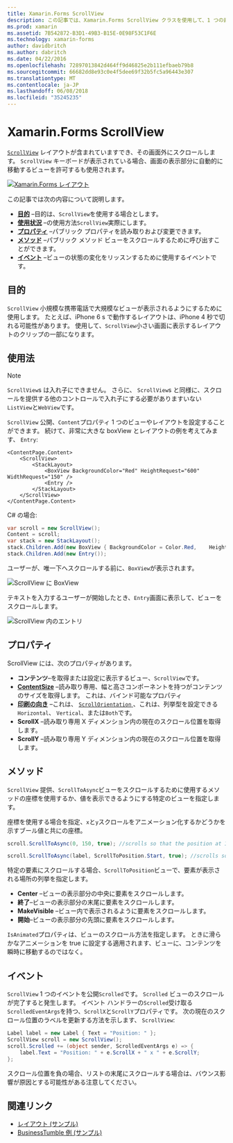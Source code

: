 ```yaml
---
title: Xamarin.Forms ScrollView
description: この記事では、Xamarin.Forms ScrollView クラスを使用して、1 つの画面に一致することはできませんし、キーボードの領域を確保するコンテンツであるレイアウトを表示する方法について説明します。
ms.prod: xamarin
ms.assetid: 7B542872-B3D1-49B3-B15E-0E98F53C1F6E
ms.technology: xamarin-forms
author: davidbritch
ms.author: dabritch
ms.date: 04/22/2016
ms.openlocfilehash: 72897013842d464ff9d46825e2b111efbaeb79b8
ms.sourcegitcommit: 66682dd8e93c0e4f5dee69f32b5fc5a96443e307
ms.translationtype: MT
ms.contentlocale: ja-JP
ms.lasthandoff: 06/08/2018
ms.locfileid: "35245235"
---
```

# <a name="xamarinforms-scrollview"></a>Xamarin.Forms ScrollView

[`ScrollView`](https://developer.xamarin.com/api/type/Xamarin.Forms.ScrollView/) レイアウトが含まれていますでき、その画面外にスクロールします。 `ScrollView` キーボードが表示されている場合、画面の表示部分に自動的に移動するビューを許可するも使用されます。

[![](scroll-view-images/layouts-sml.png "Xamarin.Forms レイアウト")](scroll-view-images/layouts.png#lightbox "Xamarin.Forms レイアウト")

この記事では次の内容について説明します。

- **[目的](#Purpose)** &ndash;目的は、`ScrollView`を使用する場合とします。
- **[使用状況](#Usage)** &ndash;の使用方法`ScrollView`実際にします。
- **[プロパティ](#Properties)** &ndash;パブリック プロパティを読み取りおよび変更できます。
- **[メソッド](#Methods)** &ndash;パブリック メソッド ビューをスクロールするために呼び出すことができます。
- **[イベント](#Events)** &ndash;ビューの状態の変化をリッスンするために使用するイベントです。

## <a name="purpose"></a>目的

`ScrollView` 小規模な携帯電話で大規模なビューが表示されるようにするために使用します。 たとえば、iPhone 6 s で動作するレイアウトは、iPhone 4 秒で切れる可能性があります。 使用して、`ScrollView`小さい画面に表示するレイアウトのクリップの一部になります。

## <a name="usage"></a>使用法

> [!NOTE]
> `ScrollView`s は入れ子にできません。 さらに、 `ScrollView`s と同様に、スクロールを提供する他のコントロールで入れ子にする必要がありますいない`ListView`と`WebView`です。

`ScrollView` 公開、`Content`プロパティ 1 つのビューやレイアウトを設定することができます。 続けて、非常に大きな boxView とレイアウトの例を考えてみます、 `Entry`:

```xaml
<ContentPage.Content>
    <ScrollView>
        <StackLayout>
            <BoxView BackgroundColor="Red" HeightRequest="600" WidthRequest="150" />
            <Entry />
        </StackLayout>
    </ScrollView>
</ContentPage.Content>
```

C# の場合:

```csharp
var scroll = new ScrollView();
Content = scroll;
var stack = new StackLayout();
stack.Children.Add(new BoxView { BackgroundColor = Color.Red,    HeightRequest = 600, WidthRequest = 600 });
stack.Children.Add(new Entry());
```

ユーザーが、唯一下へスクロールする前に、`BoxView`が表示されます。

![](scroll-view-images/scroll-start.png "ScrollView に BoxView")

テキストを入力するユーザーが開始したとき、`Entry`画面に表示して、ビューをスクロールします。

![](scroll-view-images/scroll-end.png "ScrollView 内のエントリ")

## <a name="properties"></a>プロパティ

ScrollView には、次のプロパティがあります。

- **コンテンツ**&ndash;を取得または設定に表示するビュー、`ScrollView`です。
- **[ContentSize](https://developer.xamarin.com/api/type/Xamarin.Forms.Size/)**  &ndash;読み取り専用、幅と高さコンポーネントを持つがコンテンツのサイズを取得します。 これは、バインド可能なプロパティ
- **[印刷の向き](https://developer.xamarin.com/api/type/Xamarin.Forms.ScrollOrientation/)** &ndash;これは、 [ `ScrollOrientation` ](https://developer.xamarin.com/api/type/Xamarin.Forms.ScrollOrientation/)、これは、列挙型を設定できる`Horizontal`、 `Vertical`、または`Both`です。
- **ScrollX** &ndash;読み取り専用 X ディメンション内の現在のスクロール位置を取得します。
- **ScrollY** &ndash;読み取り専用 Y ディメンション内の現在のスクロール位置を取得します。

## <a name="methods"></a>メソッド

`ScrollView` 提供、`ScrollToAsync`ビューをスクロールするために使用するメソッドの座標を使用するか、値を表示できるようにする特定のビューを指定します。

座標を使用する場合を指定、`x`と`y`スクロールをアニメーション化するかどうかを示すブール値と共にの座標。

```csharp
scroll.ScrollToAsync(0, 150, true); //scrolls so that the position at 150px from the top is visible

scroll.ScrollToAsync(label, ScrollToPosition.Start, true); //scrolls so that the label is at the start of the list
```

特定の要素にスクロールする場合、`ScrollToPosition`ビューで、要素が表示される場所の列挙を指定します。

- **Center** &ndash;ビューの表示部分の中央に要素をスクロールします。
- **終了**&ndash;ビューの表示部分の末尾に要素をスクロールします。
- **MakeVisible** &ndash;ビュー内で表示されるように要素をスクロールします。
- **開始**&ndash;ビューの表示部分の先頭に要素をスクロールします。

`IsAnimated`プロパティは、ビューのスクロール方法を指定します。 ときに滑らかなアニメーションを true に設定する適用されます、ビューに、コンテンツを瞬時に移動するのではなく。

## <a name="events"></a>イベント

`ScrollView` 1 つのイベントを公開`Scrolled`です。 `Scrolled` ビューのスクロールが完了すると発生します。 イベント ハンドラーの`Scrolled`受け取る`ScrolledEventArgs`を持つ、`ScrollX`と`ScrollY`プロパティです。 次の現在のスクロール位置のラベルを更新する方法を示します、 `ScrollView`:

```csharp
Label label = new Label { Text = "Position: " };
ScrollView scroll = new ScrollView();
scroll.Scrolled += (object sender, ScrolledEventArgs e) => {
    label.Text = "Position: " + e.ScrollX + " x " + e.ScrollY;
};
```

スクロール位置を負の場合、リストの末尾にスクロールする場合は、バウンス影響が原因とする可能性がある注意してください。


## <a name="related-links"></a>関連リンク

- [レイアウト (サンプル)](https://developer.xamarin.com/samples/xamarin-forms/UserInterface/Layout/)
- [BusinessTumble 例 (サンプル)](https://developer.xamarin.com/samples/xamarin-forms/UserInterface/BusinessTumble/)
